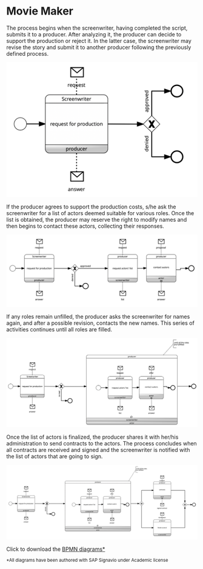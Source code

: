 # Movie Maker

The process begins when the screenwriter, having completed the script, submits it to a producer. After
analyzing it, the producer can decide to support the production or reject it. In the latter case, the
screenwriter may revise the story and submit it to another producer following the previously defined
process.

![../images/MovieMaker-Choreo1.png](../images/MovieMaker-Choreo1.png)

If the producer agrees to support the production costs, s/he ask the screenwriter for a list of actors deemed
suitable for various roles. Once the list is obtained, the producer may reserve the right to modify names
and then begins to contact these actors, collecting their responses. 

![../images/MovieMaker-Choreo2.png](../images/MovieMaker-Choreo2.png)

If any roles remain unfilled, the producer asks the screenwriter for names again, and after a possible revision, contacts the new names. This series of activities continues until all roles are filled.

![../images/MovieMaker-Choreo3.png](../images/MovieMaker-Choreo3.png)

Once the list of actors is finalized, the producer shares it with her/his administration to send contracts to
the actors. The process concludes when all contracts are received and signed and the screenwriter is notified with the list of actors that are going to sign.

![../images/MovieMaker-Choreo4.png](../images/MovieMaker-Choreo4.png)

Click to download the [BPMN diagrams*](../signavio-export/MovieMaker-Choreo.bpmn)

<sup>*All diagrams have been authored with SAP Signavio under Academic license</sup>